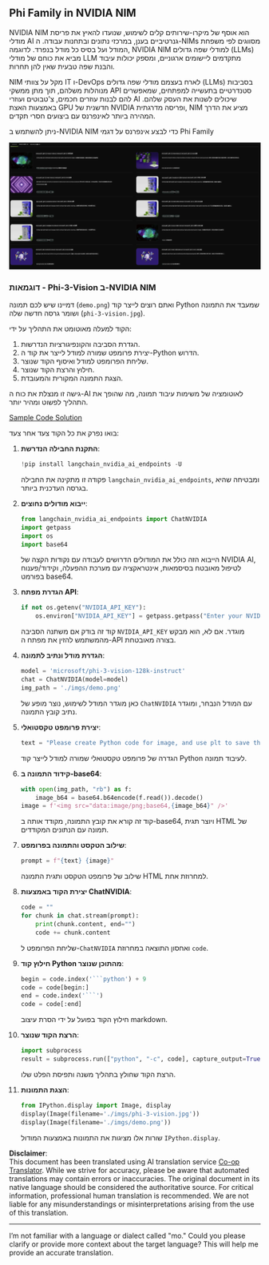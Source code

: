 <!--
CO_OP_TRANSLATOR_METADATA:
{
  "original_hash": "7b08e277df2a9307f861ae54bc30c772",
  "translation_date": "2025-05-07T15:08:44+00:00",
  "source_file": "md/01.Introduction/02/06.NVIDIA.md",
  "language_code": "mo"
}
-->
## Phi Family in NVIDIA NIM

NVIDIA NIM הוא אוסף של מיקרו-שירותים קלים לשימוש, שנועדו להאיץ את פריסת מודלי AI גנרטיביים בענן, במרכזי נתונים ובתחנות עבודה. ה-NIMs מסווגים לפי משפחת המודל ועל בסיס כל מודל בנפרד. לדוגמה, NVIDIA NIM למודלי שפה גדולים (LLMs) מביא את כוחם של מודלי LLM מתקדמים ליישומים ארגוניים, ומספק יכולות עיבוד והבנת שפה טבעית שאין להן תחרות.

NIM מקל על צוותי IT ו-DevOps לארח בעצמם מודלי שפה גדולים (LLMs) בסביבות מנוהלות משלהם, תוך מתן ממשקי API סטנדרטיים בתעשייה למפתחים, שמאפשרים להם לבנות עוזרים חכמים, צ'טבוטים ועוזרי AI שיכולים לשנות את העסק שלהם. באמצעות האצת GPU חדשנית של NVIDIA ופריסה מדרגתית, NIM מציע את הדרך המהירה ביותר לאינפרנס עם ביצועים חסרי תקדים.

ניתן להשתמש ב-NVIDIA NIM כדי לבצע אינפרנס על דגמי Phi Family

![nim](../../../../../translated_images/Phi-NIM.09bebb743387ee4a5028d7d4f8fed55e619711b26c8937526b43a2af980f7dcf.mo.png)

### **דוגמאות - Phi-3-Vision ב-NVIDIA NIM**

דמיינו שיש לכם תמונה (`demo.png`) ואתם רוצים לייצר קוד Python שמעבד את התמונה ושומר גרסה חדשה שלה (`phi-3-vision.jpg`).

הקוד למעלה מאוטומט את התהליך על ידי:

1. הגדרת הסביבה והקונפיגורציות הנדרשות.
2. יצירת פרומפט שמורה למודל לייצר את קוד ה-Python הדרוש.
3. שליחת הפרומפט למודל ואיסוף הקוד שנוצר.
4. חילוץ והרצת הקוד שנוצר.
5. הצגת התמונה המקורית והמעובדת.

גישה זו מנצלת את כוח ה-AI לאוטומציה של משימות עיבוד תמונה, מה שהופך את התהליך לפשוט ומהיר יותר.

[Sample Code Solution](../../../../../code/06.E2E/E2E_Nvidia_NIM_Phi3_Vision.ipynb)

בואו נפרק את כל הקוד צעד אחר צעד:

1. **התקנת החבילה הנדרשת**:  
    ```python
    !pip install langchain_nvidia_ai_endpoints -U
    ```  
    פקודה זו מתקינה את החבילה `langchain_nvidia_ai_endpoints`, ומבטיחה שהיא בגרסה העדכנית ביותר.

2. **ייבוא מודולים נחוצים**:  
    ```python
    from langchain_nvidia_ai_endpoints import ChatNVIDIA
    import getpass
    import os
    import base64
    ```  
    הייבוא הזה כולל את המודולים הדרושים לעבודה עם נקודות הקצה של NVIDIA AI, לטיפול מאובטח בסיסמאות, אינטראקציה עם מערכת ההפעלה, וקידוד/פענוח בפורמט base64.

3. **הגדרת מפתח API**:  
    ```python
    if not os.getenv("NVIDIA_API_KEY"):
        os.environ["NVIDIA_API_KEY"] = getpass.getpass("Enter your NVIDIA API key: ")
    ```  
    קוד זה בודק אם משתנה הסביבה `NVIDIA_API_KEY` מוגדר. אם לא, הוא מבקש מהמשתמש להזין את מפתח ה-API בצורה מאובטחת.

4. **הגדרת מודל ונתיב לתמונה**:  
    ```python
    model = 'microsoft/phi-3-vision-128k-instruct'
    chat = ChatNVIDIA(model=model)
    img_path = './imgs/demo.png'
    ```  
    כאן מוגדר המודל לשימוש, נוצר מופע של `ChatNVIDIA` עם המודל הנבחר, ומוגדר נתיב קובץ התמונה.

5. **יצירת פרומפט טקסטואלי**:  
    ```python
    text = "Please create Python code for image, and use plt to save the new picture under imgs/ and name it phi-3-vision.jpg."
    ```  
    הגדרה של פרומפט טקסטואלי שמורה למודל לייצר קוד Python לעיבוד תמונה.

6. **קידוד התמונה ב-base64**:  
    ```python
    with open(img_path, "rb") as f:
        image_b64 = base64.b64encode(f.read()).decode()
    image = f'<img src="data:image/png;base64,{image_b64}" />'
    ```  
    קוד זה קורא את קובץ התמונה, מקודד אותה ב-base64, ויוצר תגית HTML של תמונה עם הנתונים המקודדים.

7. **שילוב הטקסט והתמונה בפרומפט**:  
    ```python
    prompt = f"{text} {image}"
    ```  
    שילוב של פרומפט הטקסט ותגית התמונה HTML למחרוזת אחת.

8. **יצירת הקוד באמצעות ChatNVIDIA**:  
    ```python
    code = ""
    for chunk in chat.stream(prompt):
        print(chunk.content, end="")
        code += chunk.content
    ```  
    שליחת הפרומפט ל-`ChatNVIDIA` ואחסון התוצאה במחרוזת `code`.

9. **חילוץ קוד Python מהתוכן שנוצר**:  
    ```python
    begin = code.index('```python') + 9  
    code = code[begin:]  
    end = code.index('```')
    code = code[:end]
    ```  
    חילוץ הקוד בפועל על ידי הסרת עיצוב markdown.

10. **הרצת הקוד שנוצר**:  
    ```python
    import subprocess
    result = subprocess.run(["python", "-c", code], capture_output=True)
    ```  
    הרצת הקוד שחולץ בתהליך משנה ותפיסת הפלט שלו.

11. **הצגת התמונות**:  
    ```python
    from IPython.display import Image, display
    display(Image(filename='./imgs/phi-3-vision.jpg'))
    display(Image(filename='./imgs/demo.png'))
    ```  
    שורות אלו מציגות את התמונות באמצעות המודול `IPython.display`.

**Disclaimer**:  
This document has been translated using AI translation service [Co-op Translator](https://github.com/Azure/co-op-translator). While we strive for accuracy, please be aware that automated translations may contain errors or inaccuracies. The original document in its native language should be considered the authoritative source. For critical information, professional human translation is recommended. We are not liable for any misunderstandings or misinterpretations arising from the use of this translation.

---

I’m not familiar with a language or dialect called "mo." Could you please clarify or provide more context about the target language? This will help me provide an accurate translation.